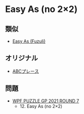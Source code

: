 # Easy As (no 2×2)

## 類似
- [Easy As (Fuzuli)](easyas-fuzuli.md)

## オリジナル
- [ABCプレース](easyas.md)

## 問題
- [WPF PUZZLE GP 2021 ROUND 7](../questions/wpfpgp2021-7.md)
	- 12\. Easy As (no 2×2)
